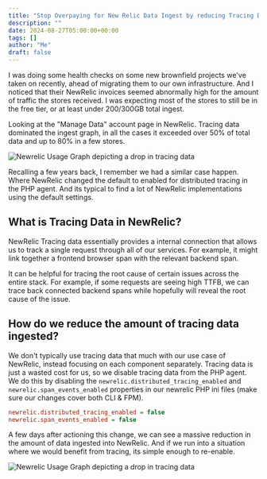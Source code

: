 ```yaml
---
title: "Stop Overpaying for New Relic Data Ingest by reducing Tracing Data"
description: ""
date: 2024-08-27T05:00:00+00:00
tags: []
author: "Me"
draft: false
---
```


I was doing some health checks on some new brownfield projects we've taken on recently, ahead of migrating them to our own infrastructure. And I noticed that their NewRelic invoices seemed abnormally high for the amount of traffic the stores received. I was expecting most of the stores to still be in the free tier, or at least under 200/300GB total ingest.

Looking at the "Manage Data" account page in NewRelic. Tracing data dominated the ingest graph, in all the cases it exceeded over 50% of total data and up to 80% in a few stores.

![Newrelic Usage Graph depicting a drop in tracing data](/images/nr_usage_data.png)

Recalling a few years back, I remember we had a similar case happen. Where NewRelic changed the default to enabled for distributed tracing in the PHP agent. And its typical to find a lot of NewRelic implementations using the default settings.


## What is Tracing Data in NewRelic?
NewRelic Tracing data essentially provides a internal connection that allows us to track a single request through all of our services. For example, it might link together a frontend browser span with the relevant backend span.

It can be helpful for tracing the root cause of certain issues across the entire stack. For example, if some requests are seeing high TTFB, we can trace back connected backend spans while hopefully will reveal the root cause of the issue.

## How do we reduce the amount of tracing data ingested?
We don't typically use tracing data that much with our use case of NewRelic, instead focusing on each component separately. Tracing data is just a wasted cost for us, so we disable tracing data from the PHP agent. We do this by disabling the `newrelic.distributed_tracing_enabled` and `newrelic.span_events_enabled` properties in our newrelic PHP ini files (make sure our changes cover both CLI & FPM).

```ini
newrelic.distributed_tracing_enabled = false
newrelic.span_events_enabled = false
```

A few days after actioning this change, we can see a massive reduction in the amount of data ingested into NewRelic. And if we run into a situation where we would benefit from tracing, its simple enough to re-enable.

![Newrelic Usage Graph depicting a drop in tracing data](/images/nr_tracing_ingest_reduction.png)

